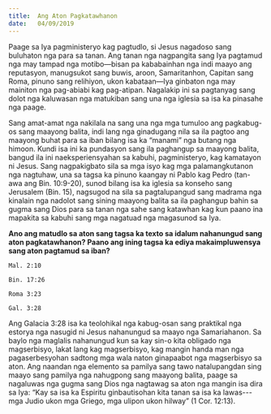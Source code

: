 ```yaml
---
title:  Ang Aton Pagkatawhanon
date:   04/09/2019
---
```


Paage sa Iya pagministeryo kag pagtudlo, si Jesus nagadoso sang buluhaton nga para sa tanan.  Ang tanan nga nagpangita sang Iya pagtamud nga may tampad nga motibo—bisan pa kababainhan nga indi maayo ang reputasyon, manugsukot sang buwis, aroon, Samaritanhon, Capitan sang Roma, pinuno sang relihiyon, ukon kabataan—Iya ginbaton nga may mainiton nga pag-abiabi kag pag-atipan.  Nagalakip ini sa pagtanyag sang dolot nga kaluwasan nga matukiban sang una nga iglesia sa isa ka pinasahe nga paage.

Sang amat-amat nga nakilala na sang una nga mga tumuloo ang pagkabug-os sang maayong balita, indi lang nga ginadugang nila sa ila pagtoo ang maayong buhat para sa iban bilang isa ka “manami” nga butang nga himoon.  Kundi isa ini ka pundasyon sang ila paghangup sa maayong balita, bangud ila ini naeksperiensyahan sa kabuhi, pagministeryo, kag kamatayon ni Jesus.  Sang nagpakigbato sila sa mga isyo kag mga palamangkutanon nga nagtuhaw, una sa tagsa ka pinuno kaangay ni Pablo kag Pedro (tan-awa ang Bin. 10:9-20), sunod bilang isa ka iglesia sa konseho sang Jerusalem (Bin. 15), nagsugod na sila sa pagtalupangud sang madrama nga kinalain nga nadolot sang sining maayong balita sa ila paghangup bahin sa gugma sang Dios para sa tanan nga sahe sang katawhan kag kun paano ina mapakita sa kabuhi sang mga nagatuad nga magasunod sa Iya.

**Ano ang matudlo sa aton sang tagsa ka texto sa idalum nahanungud sang aton pagkatawhanon?  Paano ang ining tagsa ka ediya makaimpluwensya sang aton pagtamud sa iban?**

`Mal. 2:10`

`Bin. 17:26`

`Roma 3:23`

`Gal. 3:28`

Ang Galacia 3:28 isa ka teolohikal nga kabug-osan sang praktikal nga estorya nga nasugid ni Jesus nahanungud sa maayo nga Samariahanon.  Sa baylo nga maglalis nahanungud kun sa kay sin-o kita obligado nga magserbisyo, lakat lang kag magserbisyo, kag mangin handa man nga pagaserbesyohan sadtong mga wala naton ginapaabot nga magserbisyo sa aton.  Ang naandan nga elemento sa pamilya sang tawo natalupangdan sing maayo sang pamilya nga nahugpong sang maayong balita, paage sa nagaluwas nga gugma sang Dios nga nagtawag sa aton nga mangin isa dira sa Iya: “Kay sa isa ka Espiritu ginbautisohan kita tanan sa isa ka lawas---mga Judio ukon mga Griego, mga ulipon ukon hilway” (1 Cor. 12:13).